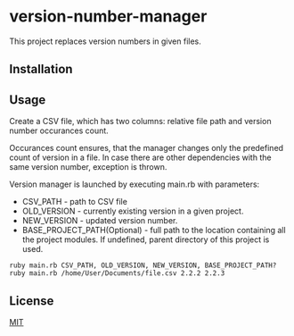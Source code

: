 # version-number-manager
This project replaces version numbers in given files.

## Installation

## Usage
Create a CSV file, which has two columns: relative file path and version number occurances count.

Occurances count ensures, that the manager changes only the predefined count of version in a file. In case there are other dependencies with the same version number, exception is thrown.

Version manager is launched by executing main.rb with parameters:

* CSV_PATH - path to CSV file
* OLD_VERSION - currently existing version in a given project. 
* NEW_VERSION - updated version number.
* BASE_PROJECT_PATH(Optional) - full path to the location containing all the project modules. If undefined, parent directory of this project is used.


```
ruby main.rb CSV_PATH, OLD_VERSION, NEW_VERSION, BASE_PROJECT_PATH?
ruby main.rb /home/User/Documents/file.csv 2.2.2 2.2.3
```
## License
[MIT](https://choosealicense.com/licenses/mit/)